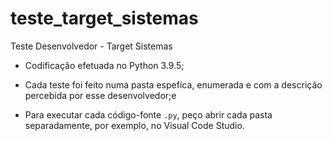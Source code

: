 # teste_target_sistemas
Teste Desenvolvedor - Target Sistemas

- Codificação efetuada no Python 3.9.5;

- Cada teste foi feito numa pasta espefíca, enumerada e com a descrição percebida
	por esse desenvolvedor;e

- Para executar cada código-fonte `.py`, peço abrir cada pasta separadamente,
	por exemplo, no Visual Code Studio.
